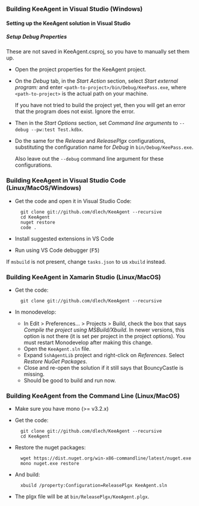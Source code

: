 
### Building KeeAgent in Visual Studio (Windows)

#### Setting up the KeeAgent solution in Visual Studio

##### Setup Debug Properties

These are not saved in KeeAgent.csproj, so you have to manually set them up.
* Open the project properties for the KeeAgent project.
* On the *Debug* tab, in the *Start Action* section, select *Start external
  program:* and enter `<path-to-project>/bin/Debug/KeePass.exe`, where
  `<path-to-project>` is the actual path on your machine.

  If you have not tried to build the project yet, then you will get an error
  that the program does not exist. Ignore the error.
* Then in the *Start Options* section, set *Command line arguments* to
  `--debug --pw:test Test.kdbx`.
* Do the same for the *Release* and *ReleasePlgx* configurations, substituting
  the configuration name for *Debug* in `bin/Debug/KeePass.exe`.

  Also leave out the `--debug` command line argument for these configurations.


### Building KeeAgent in Visual Studio Code (Linux/MacOS/Windows)

* Get the code and open it in Visual Studio Code:

        git clone git://github.com/dlech/KeeAgent --recursive
        cd KeeAgent
        nuget restore
        code .

* Install suggested extensions in VS Code

* Run using VS Code debugger (<kbd>F5</kbd>)

If `msbuild` is not present, change `tasks.json` to us `xbuild` instead.


### Building KeeAgent in Xamarin Studio (Linux/MacOS)

* Get the code:

        git clone git://github.com/dlech/KeeAgent --recursive

* In monodevelop:
    * In Edit > Preferences... > Projects > Build, check the box that says
      *Compile the project using MSBuild/Xbuild*. In newer versions, this option
      is not there (it is set per project in the project options). You must
      restart Monodevelop after making this change.
    * Open the `KeeAgent.sln` file.
    * Expand `SshAgentLib` project and right-click on *References*. Select
      *Restore NuGet Packages*.
    * Close and re-open the solution if it still says that BouncyCastle is missing.
    * Should be good to build and run now.


### Building KeeAgent from the Command Line (Linux/MacOS)

* Make sure you have mono (>= v3.2.x)

* Get the code:

        git clone git://github.com/dlech/KeeAgent --recursive
        cd KeeAgent

* Restore the nuget packages:

        wget https://dist.nuget.org/win-x86-commandline/latest/nuget.exe
        mono nuget.exe restore

* And build:

        xbuild /property:Configuration=ReleasePlgx KeeAgent.sln

* The plgx file will be at `bin/ReleasePlgx/KeeAgent.plgx`.
